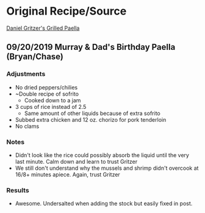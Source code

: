 # Original Recipe/Source
[Daniel Gritzer's Grilled Paella](https://www.seriouseats.com/recipes/2019/07/grilled-paella-mixta-mixed-paella-with-chicken-and-seafood.html)

## 09/20/2019 Murray & Dad's Birthday Paella (Bryan/Chase)
### Adjustments

* No dried peppers/chilies
* ~Double recipe of sofrito
  * Cooked down to a jam
* 3 cups of rice instead of 2.5
  * Same amount of other liquids because of extra sofrito
* Subbed extra chicken and 12 oz. chorizo for pork tenderloin
* No clams

### Notes

* Didn't look like the rice could possibly absorb the liquid until the very last minute. Calm down and learn to trust Gritzer
* We still don't understand why the mussels and shrimp didn't overcook at 16/8+ minutes apiece. Again, trust Gritzer

### Results

* Awesome. Undersalted when adding the stock but easily fixed in post.


